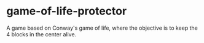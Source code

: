# game-of-life-protector
A game based on Conway's game of life, where the objective is to keep the 4 blocks in the center alive.
